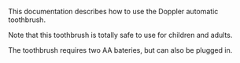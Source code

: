 This documentation describes how to use the Doppler automatic toothbrush.

Note that this toothbrush is totally safe to use for children and adults.

The toothbrush requires two AA bateries, but can also be plugged in. 